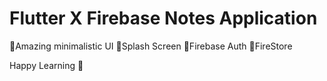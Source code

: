 # Flutter X Firebase Notes Application 

🫱Amazing minimalistic UI 
🫱Splash Screen
🫱Firebase Auth 
🫱FireStore 

Happy Learning 🙂
